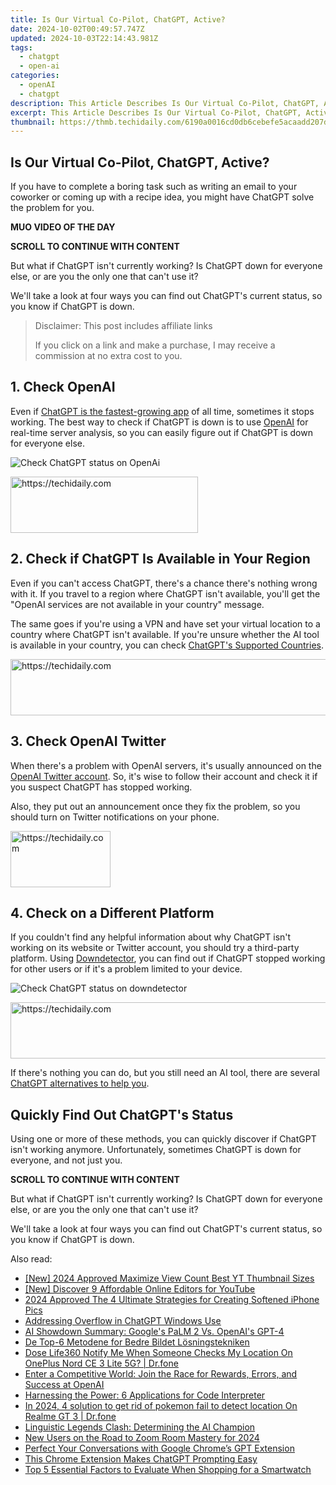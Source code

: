 ```yaml
---
title: Is Our Virtual Co-Pilot, ChatGPT, Active?
date: 2024-10-02T00:49:57.747Z
updated: 2024-10-03T22:14:43.981Z
tags:
  - chatgpt
  - open-ai
categories:
  - openAI
  - chatgpt
description: This Article Describes Is Our Virtual Co-Pilot, ChatGPT, Active?
excerpt: This Article Describes Is Our Virtual Co-Pilot, ChatGPT, Active?
thumbnail: https://thmb.techidaily.com/6190a0016cd0db6cebefe5acaadd207d01333c2584c8d35c887e62fae8bb62c7.jpg
---
```


## Is Our Virtual Co-Pilot, ChatGPT, Active?

 If you have to complete a boring task such as writing an email to your coworker or coming up with a recipe idea, you might have ChatGPT solve the problem for you.

**MUO VIDEO OF THE DAY**

**SCROLL TO CONTINUE WITH CONTENT**

 But what if ChatGPT isn't currently working? Is ChatGPT down for everyone else, or are you the only one that can't use it?

 We'll take a look at four ways you can find out ChatGPT's current status, so you know if ChatGPT is down.

>  Disclaimer: This post includes affiliate links
>
>  If you click on a link and make a purchase, I may receive a commission at no extra cost to you.
>

## 1\. Check OpenAI

 Even if [ChatGPT is the fastest-growing app](https://www.makeuseof.com/how-chatgpt-became-fastest-growing-app/) of all time, sometimes it stops working. The best way to check if ChatGPT is down is to use [OpenAI](https://status.openai.com/) for real-time server analysis, so you can easily figure out if ChatGPT is down for everyone else.

![Check ChatGPT status on OpenAi](https://static1.makeuseofimages.com/wordpress/wp-content/uploads/2023/03/openai-status-1.jpg)

<!-- affiliate ads begin -->
<a href="https://united.elfm.net/c/5597632/2139557/4704" target="_top" id="2139557">
  <img src="//a.impactradius-go.com/display-ad/4704-2139557" border="0" alt="https://techidaily.com" width="300" height="90"/>
</a>
<img height="0" width="0" src="https://united.elfm.net/i/5597632/2139557/4704" style="position:absolute;visibility:hidden;" border="0" />
<!-- affiliate ads end -->

## 2\. Check if ChatGPT Is Available in Your Region

 Even if you can't access ChatGPT, there's a chance there's nothing wrong with it. If you travel to a region where ChatGPT isn't available, you'll get the "OpenAI services are not available in your country" message.

 The same goes if you're using a VPN and have set your virtual location to a country where ChatGPT isn't available. If you're unsure whether the AI tool is available in your country, you can check [ChatGPT's Supported Countries](https://platform.openai.com/docs/supported-countries).

<!-- affiliate ads begin -->
<a href="https://aligracehair.sjv.io/c/5597632/1915830/19272" target="_top" id="1915830">
  <img src="//a.impactradius-go.com/display-ad/19272-1915830" border="0" alt="https://techidaily.com" width="728" height="90"/>
</a>
<img height="0" width="0" src="https://aligracehair.sjv.io/i/5597632/1915830/19272" style="position:absolute;visibility:hidden;" border="0" />
<!-- affiliate ads end -->

## 3\. Check OpenAI Twitter

 When there's a problem with OpenAI servers, it's usually announced on the [OpenAI Twitter account](https://twitter.com/OpenAI). So, it's wise to follow their account and check it if you suspect ChatGPT has stopped working.

 Also, they put out an announcement once they fix the problem, so you should turn on Twitter notifications on your phone.

<!-- affiliate ads begin -->
<a href="https://malaysia-healthcare-travel-council.pxf.io/c/5597632/1576474/17382" target="_top" id="1576474">
  <img src="//a.impactradius-go.com/display-ad/17382-1576474" border="0" alt="https://techidaily.com" width="160" height="90"/>
</a>
<img height="0" width="0" src="https://malaysia-healthcare-travel-council.pxf.io/i/5597632/1576474/17382" style="position:absolute;visibility:hidden;" border="0" />
<!-- affiliate ads end -->

## 4\. Check on a Different Platform

 If you couldn't find any helpful information about why ChatGPT isn't working on its website or Twitter account, you should try a third-party platform. Using [Downdetector](https://downdetector.com/status/openai/), you can find out if ChatGPT stopped working for other users or if it's a problem limited to your device.

![Check ChatGPT status on downdetector](https://static1.makeuseofimages.com/wordpress/wp-content/uploads/2023/03/downdetector-1-1.jpg)

<!-- affiliate ads begin -->
<a href="https://imp.i357552.net/c/5597632/1061528/11832" target="_top" id="1061528">
  <img src="//a.impactradius-go.com/display-ad/11832-1061528" border="0" alt="https://techidaily.com" width="728" height="90"/>
</a>
<img height="0" width="0" src="https://imp.i357552.net/i/5597632/1061528/11832" style="position:absolute;visibility:hidden;" border="0" />
<!-- affiliate ads end -->

 If there's nothing you can do, but you still need an AI tool, there are several [ChatGPT alternatives to help you](https://www.makeuseof.com/best-alternatives-chatgpt/).

## Quickly Find Out ChatGPT's Status

 Using one or more of these methods, you can quickly discover if ChatGPT isn't working anymore. Unfortunately, sometimes ChatGPT is down for everyone, and not just you.

**SCROLL TO CONTINUE WITH CONTENT**

 But what if ChatGPT isn't currently working? Is ChatGPT down for everyone else, or are you the only one that can't use it?

 We'll take a look at four ways you can find out ChatGPT's current status, so you know if ChatGPT is down.

<ins class="adsbygoogle"
     style="display:block"
     data-ad-format="autorelaxed"
     data-ad-client="ca-pub-7571918770474297"
     data-ad-slot="1223367746"></ins>

<ins class="adsbygoogle"
     style="display:block"
     data-ad-client="ca-pub-7571918770474297"
     data-ad-slot="8358498916"
     data-ad-format="auto"
     data-full-width-responsive="true"></ins>

<span class="atpl-alsoreadstyle">Also read:</span>
<div><ul>
<li><a href="https://youtube-docs.techidaily.com/024-approved-maximize-view-count-best-yt-thumbnail-sizes/"><u>[New] 2024 Approved Maximize View Count Best YT Thumbnail Sizes</u></a></li>
<li><a href="https://youtube-webster.techidaily.com/iscover-9-affordable-online-editors-for-youtube/"><u>[New] Discover 9 Affordable Online Editors for YouTube</u></a></li>
<li><a href="https://article-tips.techidaily.com/2024-approved-the-4-ultimate-strategies-for-creating-softened-iphone-pics/"><u>2024 Approved The 4 Ultimate Strategies for Creating Softened iPhone Pics</u></a></li>
<li><a href="https://tech-savvy.techidaily.com/addressing-overflow-in-chatgpt-windows-use/"><u>Addressing Overflow in ChatGPT Windows Use</u></a></li>
<li><a href="https://tech-savvy.techidaily.com/ai-showdown-summary-googles-palm-2-vs-openais-gpt-4/"><u>AI Showdown Summary: Google's PaLM 2 Vs. OpenAI's GPT-4</u></a></li>
<li><a href="https://win-forum.techidaily.com/de-top-6-metodene-for-bedre-bildet-losningstekniken/"><u>De Top-6 Metodene for Bedre Bildet Lösningstekniken</u></a></li>
<li><a href="https://fake-location.techidaily.com/dose-life360-notify-me-when-someone-checks-my-location-on-oneplus-nord-ce-3-lite-5g-drfone-by-drfone-virtual-android/"><u>Dose Life360 Notify Me When Someone Checks My Location On OnePlus Nord CE 3 Lite 5G? | Dr.fone</u></a></li>
<li><a href="https://tech-savvy.techidaily.com/enter-a-competitive-world-join-the-race-for-rewards-errors-and-success-at-openai/"><u>Enter a Competitive World: Join the Race for Rewards, Errors, and Success at OpenAI</u></a></li>
<li><a href="https://tech-savvy.techidaily.com/harnessing-the-power-6-applications-for-code-interpreter/"><u>Harnessing the Power: 6 Applications for Code Interpreter</u></a></li>
<li><a href="https://pokemon-go-android.techidaily.com/in-2024-4-solution-to-get-rid-of-pokemon-fail-to-detect-location-on-realme-gt-3-drfone-by-drfone-virtual-android/"><u>In 2024, 4 solution to get rid of pokemon fail to detect location On Realme GT 3 | Dr.fone</u></a></li>
<li><a href="https://tech-savvy.techidaily.com/linguistic-legends-clash-determining-the-ai-champion/"><u>Linguistic Legends Clash: Determining the AI Champion</u></a></li>
<li><a href="https://video-capture.techidaily.com/new-users-on-the-road-to-zoom-room-mastery-for-2024/"><u>New Users on the Road to Zoom Room Mastery for 2024</u></a></li>
<li><a href="https://tech-savvy.techidaily.com/perfect-your-conversations-with-google-chromes-gpt-extension/"><u>Perfect Your Conversations with Google Chrome’s GPT Extension</u></a></li>
<li><a href="https://tech-savvy.techidaily.com/this-chrome-extension-makes-chatgpt-prompting-easy/"><u>This Chrome Extension Makes ChatGPT Prompting Easy</u></a></li>
<li><a href="https://tech-recovery.techidaily.com/top-5-essential-factors-to-evaluate-when-shopping-for-a-smartwatch/"><u>Top 5 Essential Factors to Evaluate When Shopping for a Smartwatch</u></a></li>
</ul></div>


